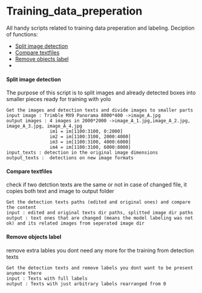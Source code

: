 # Training_data_preperation
All handy scripts related to training data preperation and labeling. Deciption of functions:
- [Split image detection](#Split-image-detection)
- [Compare textfiles](#Compare-textfiles)
- [Remove objects label](#Remove-objects-label)
- 
#### Split image detection
The purpose of this script is to split images and already detected boxes into smaller pieces ready for training with yolo
```More description:
Get the images and detection texts and divide images to smaller parts
input image : Trimble MX9 Panorama 8000*400 ->image_A.jpg
output images : 4 images in 2000*2000 ->image_A_1.jpg,image_A_2.jpg, image_A_3.jpg, image_A_4.jpg
                im1 = im[1100:3100, 0:2000]
                im2 = im[1100:3100, 2000:4000]
                im3 = im[1100:3100, 4000:6000]
                im4 = im[1100:3100, 6000:8000]
input_texts : detection in the original image dimensions
output_texts :  detections on new image formats
```
#### Compare textfiles
check if two detction texts are the same or not in case of changed file, it copies both text and image to output folder
```More description:
Get the detection texts paths (edited and original ones) and compare the content
input : edited and original texts dir paths, splitted image dir paths
output : text ones that are changed (means the model labeling was not ok) and its related images from seperated image dir
```
#### Remove objects label
remove extra lables you dont need any more for the training from detection texts
```More description:
Get the detection texts and remove labels you dont want to be present anymore there
input : Texts with full labels
output : Texts with just arbitrary labels rearranged from 0
```
